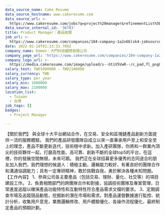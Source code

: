 ```yaml
---
data_source_name: Cake Resume
data_source_hostname: www.cakeresume.com
data_source_url: >-
  https://www.cakeresume.com/jobs?q=project%20manager&refinementList%5Blang_name%5D%5B0%5D=English&refinementList%5Bsalary_type%5D=per_year&range%5Bsalary_range%5D%5Bmin%5D=1000000&page=2
data_source_internal_id: '36783'
title: Product Manager｜產品經理
job_url: >-
  https://www.cakeresume.com/companies/104-company-1a2x6blsk4-jobsource-checkc/jobs/pm-pd
date: 2022-02-18T01:33:31.789Z
company_name: Damen｜大門科技顧問有限公司
company_page_url: 'https://www.cakeresume.com/companies/104-company-1a2x6blsk4-jobsource-checkc'
company_logo_url: >-
  https://media.cakeresume.com/image/upload/s--GtiV5VwR--/c_pad,fl_png8,h_200,w_200/v1646201383/pofi2jhlu0mntvkhdyiw.png
salary_text: TWD1000000 - TWD2100000
salary_currency: TWD
salary_type: per_year
salary_min: 1000000
salary_max: 2100000
location_list:
  - Taiwan
  - 台灣
job_tags: []
badges:
  - Project Manager

---
```


【關於我們】 與全球十大平台網站合作，在交易、安全和區塊鏈產品創新方面提供一流的服務體驗。 我們的產品研發團隊自成立以來一直秉承用戶至上和安全至上的理念，產品不斷更新迭代，技術穩中求新。加入產研團隊，你將和一群業內頂尖的技術夥伴一起，打磨高性能、高可靠、創新不斷的全球top5的平台，在這裡，你的發展空間無限，未來可期。 我們正在全球招募更多優秀的志同道合的朋友加入我們，我們理想的候選人：積極主動，邏輯能力較好，有著良好的團隊合作和溝通協調能力；具有一定專研精神，敢於挑戰自我，勇於解決各種未知問題。 【工作內容】 1、參與公司各主要產品（包括交易、理財、量化、社交等）的項目建設工作。 2、負責相關部門的跨團隊合作和對接，協調技術團隊及專案管理，日常進度追蹤以確保產品功能特性和互動特性符合產品需求文檔的要求。 3、定期調查市場及追蹤競品動態，挖掘新的潛在市場和需求。對產品運營數據進行監控、統計分析，收集用戶意見，業務邏輯修改、用戶體驗優化、各操作流程優化，最終制定產品的預期計劃。